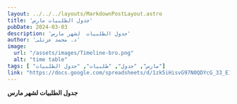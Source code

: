 ```yaml
---
layout: ../../../layouts/MarkdownPostLayout.astro
title: 'جدول الطلبيات مارس'
pubDate: 2024-03-03
description: 'جدول الطلبيات  لشهر مارس'
author: 'د. محمد عزتلى'
image:
  url: "/assets/images/Timeline-bro.png"
  alt: "time table"
tags: [ "مارس", "جدول", "طلبيات", "جدول الطلبيات"]
link: "https://docs.google.com/spreadsheets/d/1zk5iHisvG97N0QDYcG_33_E1Eiik21_pUBoWo6PLXfI/edit?usp=sharing"
---
```



**جدول الطلبيات لشهر مارس**